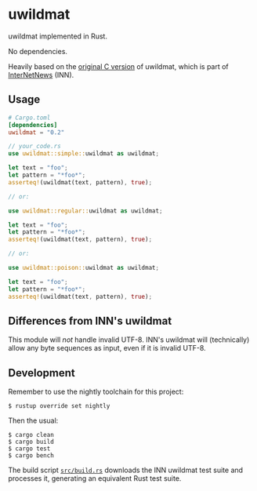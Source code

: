 # uwildmat

uwildmat implemented in Rust.

No dependencies.

Heavily based on the [original C version][uwildmat] of uwildmat, which is part
of [InterNetNews][inn] (INN).

## Usage

```toml
# Cargo.toml
[dependencies]
uwildmat = "0.2"
```

```rust
// your_code.rs
use uwildmat::simple::uwildmat as uwildmat;

let text = "foo";
let pattern = "*foo*";
asserteq!(uwildmat(text, pattern), true);

// or:

use uwildmat::regular::uwildmat as uwildmat;

let text = "foo";
let pattern = "*foo*";
asserteq!(uwildmat(text, pattern), true);

// or:

use uwildmat::poison::uwildmat as uwildmat;

let text = "foo";
let pattern = "*foo*";
asserteq!(uwildmat(text, pattern), true);
```

## Differences from INN's uwildmat

This module will _not_ handle invalid UTF-8. INN's uwildmat will (technically)
allow any byte sequences as input, even if it is invalid UTF-8.

## Development

Remember to use the nightly toolchain for this project:

```console
$ rustup override set nightly
```

Then the usual:

```console
$ cargo clean
$ cargo build
$ cargo test
$ cargo bench
```

The build script [`src/build.rs`](src/build.rs) downloads the INN uwildmat test
suite and processes it, generating an equivalent Rust test suite.

[uwildmat]: https://github.com/InterNetNews/inn/blob/main/lib/uwildmat.c
[inn]: https://github.com/InterNetNews/inn/tree/main
